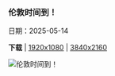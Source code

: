 ### 伦敦时间到！

日期：2025-05-14

**下载**  |  [1920x1080](https://cn.bing.com/th?id=OHR.LondonParliament_ZH-CN7089923691_1920x1080.jpg)  |  [3840x2160](https://cn.bing.com/th?id=OHR.LondonParliament_ZH-CN7089923691_UHD.jpg)

![伦敦时间到！](https://cn.bing.com/th?id=OHR.LondonParliament_ZH-CN7089923691_1920x1080.jpg "大本钟和国会大厦, 威斯敏斯特宫, 伦敦, 英国 (© Puthipong Worasaran/Getty Images)")

